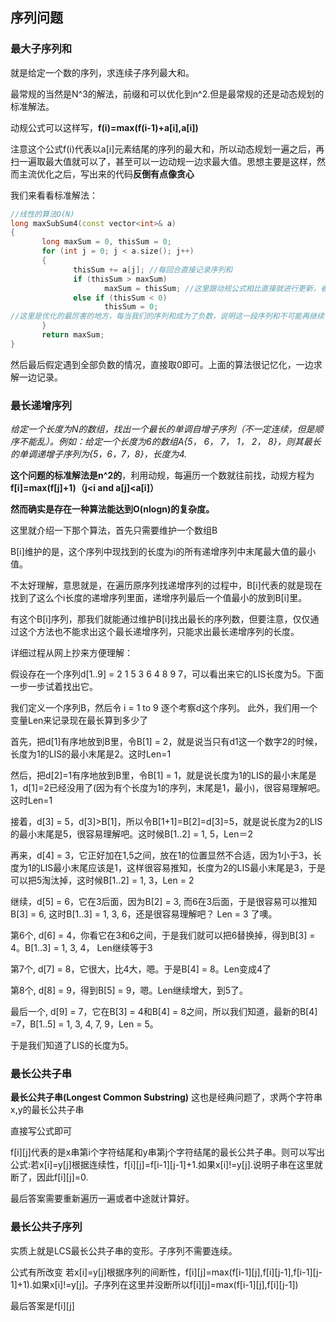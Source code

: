 ## 序列问题

### 最大子序列和

就是给定一个数的序列，求连续子序列最大和。

最常规的当然是N^3的解法，前缀和可以优化到n^2.但是最常规的还是动态规划的标准解法。

动规公式可以这样写，**f(i)=max(f(i-1)+a[i],a[i])**

注意这个公式f(i)代表以a[i]元素结尾的序列的最大和，所以动态规划一遍之后，再扫一遍取最大值就可以了，甚至可以一边动规一边求最大值。思想主要是这样，然而主流优化之后，写出来的代码**反倒有点像贪心**

我们来看看标准解法：
``` c++
//线性的算法O(N)
long maxSubSum4(const vector<int>& a)
{
       long maxSum = 0, thisSum = 0;
       for (int j = 0; j < a.size(); j++)
       {
              thisSum += a[j]; //每回合直接记录序列和
              if (thisSum > maxSum)
                     maxSum = thisSum; //这里跟动规公式相比直接就进行更新，省去了最后再扫一遍的步骤
              else if (thisSum < 0)
                     thisSum = 0;
//这里是优化的最厉害的地方，每当我们的序列和成为了负数，说明这一段序列和不可能再继续使用了，只能重新开一断序列。所以从0开始，说明这段已经成为负数的序列抛弃完全不用
       }
       return maxSum;
}

```

然后最后假定遇到全部负数的情况，直接取0即可。上面的算法很记忆化，一边求解一边记录。


### 最长递增序列
*给定一个长度为N的数组，找出一个最长的单调自增子序列（不一定连续，但是顺序不能乱）。例如：给定一个长度为6的数组A{5， 6， 7， 1， 2， 8}，则其最长的单调递增子序列为{5，6，7，8}，长度为4.*

**这个问题的标准解法是n^2的**，利用动规，每遍历一个数就往前找，动规方程为 **f[i]=max(f[j]+1)（j<i and a[j]<a[i]）**

**然而确实是存在一种算法能达到O(nlogn)的复杂度。**

这里就介绍一下那个算法，首先只需要维护一个数组B

B[i]维护的是，这个序列中现找到的长度为i的所有递增序列中末尾最大值的最小值。

不太好理解，意思就是，在遍历原序列找递增序列的过程中，B[i]代表的就是现在找到了这么个i长度的递增序列里面，递增序列最后一个值最小的放到B[i]里。

有这个B[i]序列，那我们就能通过维护B[i]找出最长的序列数，但要注意，仅仅通过这个方法也不能求出这个最长递增序列，只能求出最长递增序列的长度。

详细过程从网上抄来方便理解：

假设存在一个序列d[1..9] = 2 1 5 3 6 4 8 9 7，可以看出来它的LIS长度为5。下面一步一步试着找出它。

我们定义一个序列B，然后令 i = 1 to 9 逐个考察d这个序列。
此外，我们用一个变量Len来记录现在最长算到多少了

首先，把d[1]有序地放到B里，令B[1] = 2，就是说当只有d1这一个数字2的时候，长度为1的LIS的最小末尾是2。这时Len=1

然后，把d[2]=1有序地放到B里，令B[1] = 1，就是说长度为1的LIS的最小末尾是1，d[1]=2已经没用了(因为有个长度为1的序列，末尾是1，最小)，很容易理解吧。这时Len=1

接着，d[3] = 5，d[3]>B[1]，所以令B[1+1]=B[2]=d[3]=5，就是说长度为2的LIS的最小末尾是5，很容易理解吧。这时候B[1..2] = 1, 5，Len＝2

再来，d[4] = 3，它正好加在1,5之间，放在1的位置显然不合适，因为1小于3，长度为1的LIS最小末尾应该是1，这样很容易推知，长度为2的LIS最小末尾是3，于是可以把5淘汰掉，这时候B[1..2] = 1, 3，Len = 2

继续，d[5] = 6，它在3后面，因为B[2] = 3, 而6在3后面，于是很容易可以推知B[3] = 6, 这时B[1..3] = 1, 3, 6，还是很容易理解吧？ Len = 3 了噢。

第6个, d[6] = 4，你看它在3和6之间，于是我们就可以把6替换掉，得到B[3] = 4。B[1..3] = 1, 3, 4， Len继续等于3

第7个, d[7] = 8，它很大，比4大，嗯。于是B[4] = 8。Len变成4了

第8个, d[8] = 9，得到B[5] = 9，嗯。Len继续增大，到5了。

最后一个, d[9] = 7，它在B[3] = 4和B[4] = 8之间，所以我们知道，最新的B[4] =7，B[1..5] = 1, 3, 4, 7, 9，Len = 5。

于是我们知道了LIS的长度为5。


### 最长公共子串
**最长公共子串(Longest Common Substring)**
这也是经典问题了，求两个字符串x,y的最长公共子串

直接写公式即可

f[i][j]代表的是x串第i个字符结尾和y串第j个字符结尾的最长公共子串。则可以写出公式:若x[i]=y[j]根据连续性，f[i][j]=f[i-1][j-1]+1.如果x[i]!=y[j].说明子串在这里就断了，因此f[i][j]=0.

最后答案需要重新遍历一遍或者中途就计算好。

### 最长公共子序列
实质上就是LCS最长公共子串的变形。子序列不需要连续。

公式有所改变
若x[i]=y[j]根据序列的间断性，f[i][j]=max(f[i-1][j],f[i][j-1],f[i-1][j-1]+1).如果x[i]!=y[j]。子序列在这里并没断所以f[i][j]=max(f[i-1][j],f[i][j-1])

最后答案是f[i][j]
